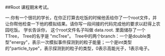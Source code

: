 ##Root 课程期末考试。


一.你有一个很坑的学长，在你正打算去吃饭的时候他丢给你了一个root文件，并让你帮他检查一下他的模拟结果。请你写一段间接的代码完成他的要求以赶得上农园吃饭。
学长告诉你， 这个root文件名子叫做 data.root. 里面储存了一个TTree， Tree的名字是 "mcTree"。 Tree中的两个branch：一个是double类型"energy"，表示一次模拟事件探测到的粒子能量；一个是int类型的"particle_type"，表示探测到的粒子的类型，0表示高能光子，1表示电子。

